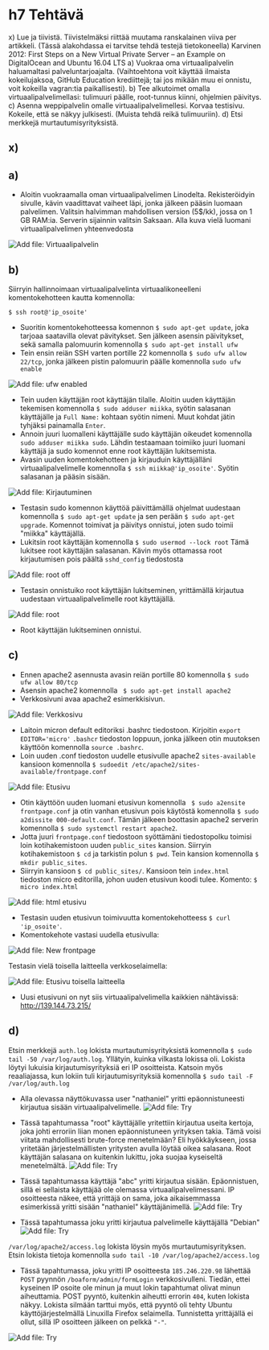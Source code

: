 # h7 Tehtävä

x) Lue ja tiivistä. Tiivistelmäksi riittää muutama ranskalainen viiva per artikkeli. (Tässä alakohdassa ei tarvitse tehdä testejä tietokoneella)
Karvinen 2012: First Steps on a New Virtual Private Server – an Example on DigitalOcean and Ubuntu 16.04 LTS
a) Vuokraa oma virtuaalipalvelin haluamaltasi palveluntarjoajalta. (Vaihtoehtona voit käyttää ilmaista kokeilujaksoa, GitHub Education krediittejä; tai jos mikään muu ei onnistu, voit kokeilla vagran:tia paikallisesti).
b) Tee alkutoimet omalla virtuaalipalvelimellasi: tulimuuri päälle, root-tunnus kiinni, ohjelmien päivitys.
c) Asenna weppipalvelin omalle virtuaalipalvelimellesi. Korvaa testisivu. Kokeile, että se näkyy julkisesti. (Muista tehdä reikä tulimuuriin).
d) Etsi merkkejä murtautumisyrityksistä.

## x)

## a)

- Aloitin vuokraamalla oman virtuaalipalvelimen Linodelta. Rekisteröidyin sivulle, kävin vaadittavat vaiheet läpi, jonka jälkeen pääsin luomaan palvelimen. Valitsin halvimman mahdollisen version (5$/kk), jossa on 1 GB RAM:ia. Serverin sijainnin valitsin Saksaan. Alla kuva vielä luomani virtuaalipalvelimen yhteenvedosta

![Add file: Virtuaalipalvelin](linode-server.PNG)

## b)

Siirryin hallinnoimaan virtuaalipalvelinta virtuaalikoneelleni komentokehotteen kautta komennolla: 

    $ ssh root@'ip_osoite'
    
- Suoritin komentokehotteessa komennon ``$ sudo apt-get update``, joka tarjoaa saatavilla olevat pävitykset. Sen jälkeen asensin päivitykset, sekä samalla palomuurin komennolla ``$ sudo apt-get install ufw`` 
- Tein ensin reiän SSH varten portille 22 komennolla ``$ sudo ufw allow 22/tcp``, jonka jälkeen pistin palomuurin päälle komennolla ``sudo ufw enable``

![Add file: ufw enabled](ufw-enabled.png)

- Tein uuden käyttäjän root käyttäjän tilalle. Aloitin uuden käyttäjän tekemisen komennolla ``$ sudo adduser miikka``, syötin salasanan käyttäjälle ja ``Full Name:`` kohtaan syötin nimeni. Muut kohdat jätin tyhjäksi painamalla ``Enter``. 
- Annoin juuri luomalleni käyttäjälle sudo käyttäjän oikeudet komennolla ``sudo adduser miikka sudo``. Lähdin testaamaan toimiiko juuri luomani käyttäjä ja sudo komennot enne root käyttäjän lukitsemista.
- Avasin uuden komentokehotteen ja kirjauduin käyttäjälläni virtuaalipalvelimelle komennolla ``$ ssh miikka@'ip_osoite'``. Syötin salasanan ja pääsin sisään.

![Add file: Kirjautuminen](login-success.png)

- Testasin sudo komennon käyttöä päivittämällä ohjelmat uudestaan komennolla ``$ sudo apt-get update`` ja sen perään ``$ sudo apt-get upgrade``. Komennot toimivat ja päivitys onnistui, joten sudo toimii "miikka" käyttäjällä.
- Lukitsin root käyttäjän komennolla ``$ sudo usermod --lock root`` Tämä lukitsee root käyttäjän salasanan. Kävin myös ottamassa root kirjautumisen pois päältä ``sshd_config`` tiedostosta

![Add file: root off](root-off.png)

- Testasin onnistuiko root käyttäjän lukitseminen, yrittämällä kirjautua uudestaan virtuaalipalvelimelle root käyttäjällä. 

![Add file: root](root-login-fail.png)

- Root käyttäjän lukitseminen onnistui.

## c)

- Ennen apache2 asennusta avasin reiän portille 80 komennolla ``$ sudo ufw allow 80/tcp``
- Asensin apache2 komennolla `` $ sudo apt-get install apache2``
- Verkkosivuni avaa apache2 esimerkkisivun.

![Add file: Verkkosivu](sivu-alku.PNG)

- Laitoin micron default editoriksi .bashrc tiedostoon. Kirjoitin ``export EDITOR='micro'`` ``.bashcr`` tiedoston loppuun, jonka jälkeen otin muutoksen käyttöön komennolla ``source .bashrc``. 
- Loin uuden .conf tiedoston uudelle etusivulle apache2 ``sites-available`` kansioon komennolla ``$ sudoedit /etc/apache2/sites-available/frontpage.conf``

![Add file: Etusivu](html-fp.png)

- Otin käyttöön uuden luomani etusivun komennolla `` $ sudo a2ensite frontpage.conf`` ja otin vanhan etusivun pois käytöstä komennolla ``$ sudo a2dissite 000-default.conf``. Tämän jälkeen boottasin apache2 serverin komennolla ``$ sudo systemctl restart apache2``.
- Jotta juuri ``frontpage.conf`` tiedostoon syöttämäni tiedostopolku toimisi loin kotihakemistoon uuden ``public_sites`` kansion. Siirryin kotihakemistoon ``$ cd`` ja tarkistin polun ``$ pwd``. Tein kansion komennolla ``$ mkdir public_sites``.
- Siirryin kansioon ``$ cd public_sites/``. Kansioon tein ``index.html`` tiedoston micro editorilla, johon uuden etusivun koodi tulee. Komento: ``$ micro index.html`` 

![Add file: html etusivu](html-etusivu.png)

- Testasin uuden etusivun toimivuutta komentokehotteess ``$ curl 'ip_osoite'``.
- Komentokehote vastasi uudella etusivulla:

![Add file: New frontpage](curl-etusivu.png)

Testasin vielä toisella laitteella verkkoselaimella:

![Add file: Etusivu toisella laitteella](etusivu-2.PNG)

- Uusi etusivuni on nyt siis virtuaalipalvelimella kaikkien nähtävissä: http://139.144.73.215/

## d)

Etsin merkkejä ``auth.log`` lokista murtautumisyrityksistä komennolla ``$ sudo tail -50 /var/log/auth.log``. Yllätyin, kuinka vilkasta lokissa oli. Lokista löytyi lukuisia kirjautumisyrityksiä eri IP osoitteista. Katsoin myös reaaliajassa, kun lokiin tuli kirjautumisyrityksiä komennolla ``$ sudo tail -F /var/log/auth.log``

- Alla olevassa näyttökuvassa user "nathaniel" yritti epäonnistuneesti kirjautua sisään virtuaalipalvelimelle.
![Add file: Try](try-1.png)

- Tässä tapahtumassa "root" käyttäjälle yritettiin kirjautua useita kertoja, joka johti erroriin liian monen epäonnistuneen yrityksen takia. Tämä voisi viitata mahdollisesti brute-force menetelmään? Eli hyökkäykseen, jossa yritetään järjestelmällisten yritysten avulla löytää oikea salasana. Root käyttäjän salasana on kuitenkin lukittu, joka suojaa kyseiseltä menetelmältä.
![Add file: Try](try-2.png)

- Tässä tapahtumassa käyttäjä "abc" yritti kirjautua sisään. Epäonnistuen, sillä ei sellaista käyttäjää ole olemassa virtuaalipalvelimessani. IP osoitteesta näkee, että yrittäjä on sama, joka aikaisemmassa esimerkissä yritti sisään "nathaniel" käyttäjänimellä.
![Add file: Try](try-3.png)

- Tässä tapahtumassa joku yritti kirjautua palvelimelle käyttäjällä "Debian"
![Add file: Try](try-4.png)

``/var/log/apache2/access.log`` lokista löysin myös murtautumisyrityksen. Etsin lokista tietoja komennolla ``sudo tail -10 /var/log/apache2/access.log``

- Tässä tapahtumassa, joku yritti IP osoitteesta ``185.246.220.98`` lähettää ``POST`` pyynnön ``/boaform/admin/formLogin`` verkkosivulleni. Tiedän, ettei kyseinen IP osoite ole minun ja muut lokin tapahtumat olivat minun aiheuttamia. POST pyyntö, kuitenkin aiheutti errorin ``404``, kuten lokista näkyy. Lokista silmään tarttui myös, että pyyntö oli tehty Ubuntu käyttöjärjestelmällä Linuxilla Firefox selaimella. Tunnistetta yrittäjällä ei ollut, sillä IP osoitteen jälkeen on pelkkä ``"-"``.

![Add file: Try](try-5.png)
